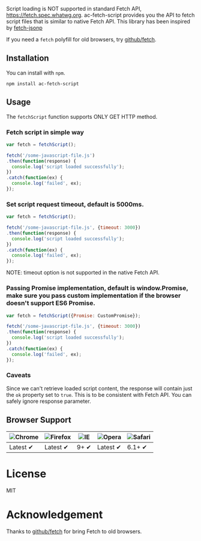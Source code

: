 Script loading is NOT supported in standard Fetch API, https://fetch.spec.whatwg.org.
ac-fetch-script provides you the API to fetch script files that is similar to native Fetch API.
This library has been inspired by [fetch-jsonp](https://github.com/camsong/fetch-jsonp.git) 

If you need a `fetch` polyfill for old browsers, try [github/fetch](http://github.com/github/fetch).

## Installation

You can install with `npm`.

```
npm install ac-fetch-script
```

## Usage

The `fetchScript` function supports ONLY GET HTTP method.

### Fetch script in simple way

```javascript
var fetch = fetchScript();

fetch('/some-javascript-file.js')
.then(function(response) {
  console.log('script loaded successfully');
})
.catch(function(ex) {
  console.log('failed', ex);
});
```

### Set script request timeout, default is 5000ms.

```javascript
var fetch = fetchScript();

fetch('/some-javascript-file.js', {timeout: 3000})
.then(function(response) {
  console.log('script loaded successfully');
})
.catch(function(ex) {
  console.log('failed', ex);
});
```

NOTE: timeout option is not supported in the native Fetch API.

### Passing Promise implementation, default is window.Promise, make sure you pass custom implementation if the browser doesn't support ES6 Promise.

```javascript
var fetch = fetchScript({Promise: CustomPromise});

fetch('/some-javascript-file.js', {timeout: 3000})
.then(function(response) {
  console.log('script loaded successfully');
})
.catch(function(ex) {
  console.log('failed', ex);
});
```

### Caveats

Since we can't retrieve loaded script content, the response will contain just the ```ok``` property set to ```true```. This is to be consistent with Fetch API. You can safely ignore response parameter.

## Browser Support

![Chrome](https://raw.github.com/alrra/browser-logos/master/chrome/chrome_48x48.png) | ![Firefox](https://raw.github.com/alrra/browser-logos/master/firefox/firefox_48x48.png) | ![IE](https://raw.github.com/alrra/browser-logos/master/internet-explorer/internet-explorer_48x48.png) | ![Opera](https://raw.github.com/alrra/browser-logos/master/opera/opera_48x48.png) | ![Safari](https://raw.github.com/alrra/browser-logos/master/safari/safari_48x48.png)
--- | --- | --- | --- | --- |
Latest ✔ | Latest ✔ | 9+ ✔ | Latest ✔ | 6.1+ ✔ |

# License

MIT

# Acknowledgement

Thanks to [github/fetch](https://github.com/github/fetch) for bring Fetch to old browsers.

